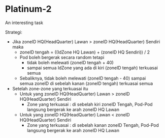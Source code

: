 # Platinum-2
An interesting task

Strategi:
* Jika zoneID HQ(HeadQuarter) Lawan > zoneID HQ(HeadQuarter) Sendiri maka
  - zoneID tengah = ((IdZone HQ Lawan) + (zoneID HQ Sendiri)) / 2 
  - Pod boleh bergerak secara random tetapi 
       * tidak boleh melewati (zoneID tengah + 40)
       * sampai semua IdZone yang ada di kiri (zoneID tengah) terkuasai semua
  - Sebaliknya, tidak boleh melewati (zoneID tengah - 40) sampai semua zoneID di sebelah kanan (zoneID tengah) terkuasai semua
* Setelah zone-zone yang terkuasai itu
  - Untuk yang zoneID HQ(HeadQuarter) Lawan > zoneID HQ(HeadQuarter) Sendiri
    * Zone yang terkuasai : di sebelah kiri zoneID Tengah, Pod-Pod langsung bergerak ke arah zoneID HQ Lawan
  - Untuk yang zoneID HQ(HeadQuarter) Lawan < zoneID HQ(HeadQuarter) Sendiri
    * Zone yang terkuasai : di sebelah kanan zoneID Tengah, Pod-Pod langsung bergerak ke arah zoneID HQ Lawan
       
       
      
